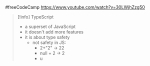 #freeCodeCamp 
https://www.youtube.com/watch?v=30LWjhZzg50

>[!info] TypeScript
>- a superset of JavaScript
>- it doesn't add more features
>- it is about type safety
>	- not safety in JS:
>		- 2+"2" -> 22
>		- null + 2 -> 2
>		- u


